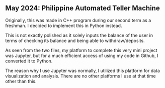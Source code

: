 ## May 2024: Philippine Automated Teller Machine

Originally, this was made in C++ program during our second term as a freshman. I decided to implement this in Python instead.

This is not exactly polished as it solely inputs the balance of the user in terms of checking its balance and being able to withdraw/deposits.

As seen from the two files, my platform to complete this very mini project was Jupyter, but for a much efficient access of using my code in Github, I converted it to Python.

The reason why I use Jupyter was normally, I utilized this platform for data visualization and analysis. There are no other platforms I use at that time other than this. 
